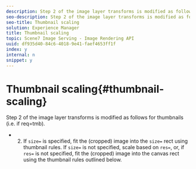 ```yaml
---
description: Step 2 of the image layer transforms is modified as follows for thumbnails (i.e. if req=tmb).
seo-description: Step 2 of the image layer transforms is modified as follows for thumbnails (i.e. if req=tmb).
seo-title: Thumbnail scaling
solution: Experience Manager
title: Thumbnail scaling
topic: Scene7 Image Serving - Image Rendering API
uuid: df935d40-84c6-4018-9e41-faef4653ff1f
index: y
internal: n
snippet: y
---
```


# Thumbnail scaling{#thumbnail-scaling}

Step 2 of the image layer transforms is modified as follows for thumbnails (i.e. if req=tmb).

* 2. If `size=` is specified, fit the (cropped) image into the `size=` rect using thumbnail rules. If `size=` is not specified, scale based on `res=`, or, if `res=` is not specified, fit the (cropped) image into the canvas rect using the thumbnail rules outlined below.

